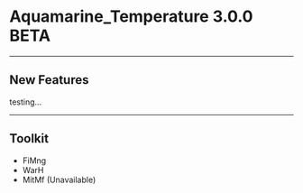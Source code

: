 # Aquamarine_Temperature 3.0.0 BETA

---

## New Features

testing...

---

## Toolkit

- FiMng
- WarH
- MitMf (Unavailable)